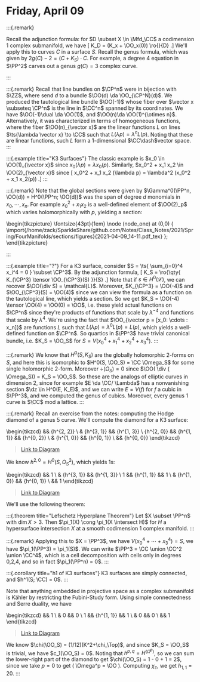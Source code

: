 # Friday, April 09

:::{.remark}

Recall the adjunction formula: for $D \subset X \in \Mfd_\CC$ a codimension 1 complex submanifold, we have
\[
K_D = (K_x + \OO_x(0)) \ro{}{D}
.\]
We'll apply this to curves $C$ in a surface $S$.
Recall the genus formula, which was given by $2g(C) - 2= (C+ K_S)\cdot C$.
For example, a degree 4 equation in $\PP^2$ carves out a genus $g(C) = 3$ complex curve.

:::

:::{.remark}
Recall that line bundles on $\CP^n$ were in bijection with $\ZZ$, where send $d$ to a bundle $\OO(d) \da \OO_{\CP^N}(d)$.
We produced the tautological line bundle $\OO(-1)$ whose fiber over $\vector x \subseteq \CP^n$ is the line in $\CC^n$ spanned by its coordinates. 
We have $\OO(-1)\dual \da \OO(1)$, and $\OO(n)\da \OO(1)^{\otimes n}$.
Alternatively, it was characterized in terms of homogeneous functions, where the fiber $\OO(n)_{\vector x}$ are the linear functions $L$ on lines $\ts{\lambda \vector x} \to \CC$ such that $L(\lambda p) = \lambda^n L(p)$.
Noting that these are linear functions, such $L$ form a 1-dimensional $\CC\dash$vector space.
:::

:::{.example title="K3 Surfaces"}
The classic example is $x_0 \in \OO(1)_{\vector x}$ since $x_0( \lambda p) = \lambda x_0 (p)$.
Similarly, $x_0^2 + x_1 x_2 \in \OO(2)_{\vector x}$ since 
\[
x_0^2 + x_1 x_2 (\lambda p) = \lambda^2 (x_0^2 + x_1 x_2(p))
.\]
:::

:::{.remark}
Note that the global sections were given by $\Gamma^0(\PP^n, \OO(d)) = H^0(\PP^n; \OO(d))$ was the span of degree $d$ monomials in $x_0, \cdots, x_n$.
For example $x_0^2 + x_1 x_2$ is a well-defined element of $\OO(2)_p$ which varies holomorphically with $p$, yielding a section:

\begin{tikzpicture}
\fontsize{43pt}{1em} 
\node (node_one) at (0,0) { \import{/home/zack/SparkleShare/github.com/Notes/Class_Notes/2021/Spring/FourManifolds/sections/figures}{2021-04-09_14-11.pdf_tex} };
\end{tikzpicture}

:::

:::{.example title="?"}
For a K3 surface, consider $S = \ts{ \sum_{i=0}^4 x_i^4 = 0 } \subset \CP^3$.
By the adjunction formula, 
\[
K_S = \ro{\qty{ K_{\CP^3} \tensor \OO_{\CP^3}(S) }}{S}
.\]
Note that if $s\in H^0(\mathcal{L})$, we can recover $\OO(\div S) = \mathcal{L}$. 
Moreover, $K_{\CP^3} = \OO(-4)$ and $\OO_{\CP^3}(S) = \OO(4)$ since we can view the formula as a function on the tautological line, which yields a section.
So we get $K_S = \OO(-4) \tensor \OO(4) = \OO(0) = \OO$, i.e. these yield actual functions on $\CP^n$ since they're products of functions that scale by $\lambda^{-4}$ and functions that scale by $\lambda^4$.
We're using the fact that $\OO_{\vector p = [x_0: \cdots : x_n]}$ are functions $L$ such that $L(\lambda p) = \lambda^0 L(p) = L(p)$, which yields a well-defined function on $\CP^n$.
So quartics in $\PP^3$ have trivial canonical bundle, i.e. $K_S = \OO_S$ for $S = V(x_0^4 + x_1^4 + x_2^4 + x_3^4)$.
:::

:::{.remark}
We know that $H^0(S, K_S)$ are the globally holomorphic 2-forms on $S$, and here this is isomorphic to $H^0(S, \OO_S) = \CC \Omega_S$ for some single holomorphic 2-form.
Moreover $\div (\Omega_S) = 0$ since $\OO( \div ( \Omega_S)) = K_S = \OO_S$.
So these are the analogs of elliptic curves in dimension 2, since for example $E \da \CC/ \Lambda$ has a nonvanishing section $\dz \in H^0(E, K_E)$, and we can write $E = V(f)$ for $f$ a cubic in $\PP^3$, and we computed the genus of cubics.
Moreover, every genus 1 curve is $\CC$ mod a lattice.
:::

:::{.remark}
Recall an exercise from the notes: computing the Hodge diamond of a genus 5 curve.
We'll compute the diamond for a K3 surface:

\begin{tikzcd}
	&& {h^{2, 2}} \\
	& {h^{3, 1}} && {h^{1, 3}} \\
	{h^{2, 0}} && {h^{1, 1}} && {h^{0, 2}} \\
	& {h^{1, 0}} && {h^{0, 1}} \\
	&& {h^{0, 0}}
\end{tikzcd}

> [Link to Diagram](https://q.uiver.app/?q=WzAsOSxbMiwwLCJoXnsyLCAyfSJdLFsxLDEsImheezMsIDF9Il0sWzMsMSwiaF57MSwgM30iXSxbMCwyLCJoXnsyLCAwfSJdLFsyLDIsImheezEsIDF9Il0sWzQsMiwiaF57MCwgMn0iXSxbMSwzLCJoXnsxLCAwfSJdLFszLDMsImheezAsIDF9Il0sWzIsNCwiaF57MCwgMH0iXV0=)


We know $h^{2, 0} = H^0( S, \Omega_S^2)$, which yields 1s:

\begin{tikzcd}
	&& 1 \\
	& {h^{3, 1}} && {h^{1, 3}} \\
	1 && {h^{1, 1}} && 1 \\
	& {h^{1, 0}} && {h^{0, 1}} \\
	&& 1
\end{tikzcd}

> [Link to Diagram](https://q.uiver.app/?q=WzAsOSxbMiwwLCIxIl0sWzEsMSwiaF57MywgMX0iXSxbMywxLCJoXnsxLCAzfSJdLFswLDIsIjEiXSxbMiwyLCJoXnsxLCAxfSJdLFs0LDIsIjEiXSxbMSwzLCJoXnsxLCAwfSJdLFszLDMsImheezAsIDF9Il0sWzIsNCwiMSJdXQ==)

We'll use the following theorem:


:::{.theorem title="Lefschetz Hyperplane Theorem"}
Let $X \subset \PP^n$ with $\dim X > 3$.
Then $\pi_1(X) \cong \pi_1(X \intersect H)$ for $H$ a hypersurface intersection $X$ at a smooth codimension 1 complex manifold.
:::

:::{.remark}
Applying this to $X = \PP^3$, we have $V(x_0^4 + \cdots + x_3^4) = S$, we have $\pi_1(\PP^3) = \pi_1(S)$.
We can write $\PP^3 = \CC \union \CC^2 \union \CC^4$, which is a cell decomposition with cells only in degrees 0,2,4, and so in fact $\pi_1(\PP^n) = 0$.
:::


:::{.corollary title="h1 of K3 surfaces"}
K3 surfaces are simply connected, and $h^1(S; \CC) = 0$.
:::

Note that anything embedded in projective space as a complex submanifold is Kähler by restricting the Fubini-Study form.
Using simple connectedness and Serre duality, we have

\begin{tikzcd}
	&& 1 \\
	& 0 && 0 \\
	1 && {h^{1, 1}} && 1 \\
	& 0 && 0 \\
	&& 1
\end{tikzcd}

> [Link to Diagram](https://q.uiver.app/?q=WzAsOSxbMiwwLCIxIl0sWzEsMSwiMCJdLFszLDEsIjAiXSxbMCwyLCIxIl0sWzIsMiwiaF57MSwgMX0iXSxbNCwyLCIxIl0sWzEsMywiMCJdLFszLDMsIjAiXSxbMiw0LCIxIl1d)

We know $\chi(\OO_S) = (1/12)(K^2+\chi_\Top)$, and since $K_S = \OO_S$ is trivial, we have $c_1(\OO_S) = 0$.
Noting that $h^{p, q} = H^( \Omega^p)$, so we can sum the lower-right part of the diamond to get $\chi(\OO_S) = 1 - 0 + 1 = 2$, since we take $p=0$ to get \( \Omega^p = \OO \).
Computing $\chi_\Top$, we get $h_{1, 1} = 20$.
:::
